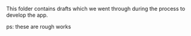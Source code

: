 This folder contains drafts which we went through during the process to develop the app.

ps: these are rough works
